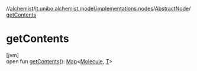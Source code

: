 //[alchemist](../../../index.md)/[it.unibo.alchemist.model.implementations.nodes](../index.md)/[AbstractNode](index.md)/[getContents](get-contents.md)

# getContents

[jvm]\
open fun [getContents](get-contents.md)(): [Map](https://docs.oracle.com/javase/8/docs/api/java/util/Map.html)<[Molecule](../../it.unibo.alchemist.model.interfaces/-molecule/index.md), [T](../../it.unibo.alchemist.model.implementations.layers/-step-layer/index.md)>
